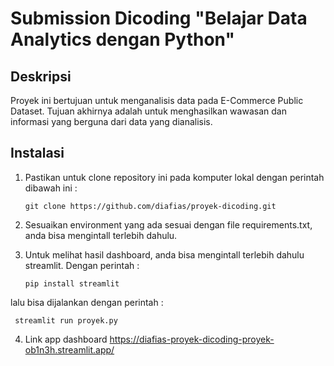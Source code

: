# Submission Dicoding "Belajar Data Analytics dengan Python"

## Deskripsi

Proyek ini bertujuan untuk menganalisis data pada E-Commerce Public Dataset. Tujuan akhirnya adalah untuk menghasilkan wawasan dan informasi yang berguna dari data yang dianalisis.


## Instalasi

1. Pastikan untuk clone repository ini pada komputer lokal dengan perintah dibawah ini :
   ```shell
   git clone https://github.com/diafias/proyek-dicoding.git
   ```

2. Sesuaikan environment yang ada sesuai dengan file requirements.txt, anda bisa mengintall terlebih dahulu. 

3. Untuk melihat hasil dashboard, anda bisa mengintall terlebih dahulu streamlit. Dengan perintah :
   ```shell
   pip install streamlit
   ```
lalu bisa dijalankan dengan perintah :
   ```shell
    streamlit run proyek.py
   ```

4. Link app dashboard
https://diafias-proyek-dicoding-proyek-ob1n3h.streamlit.app/
